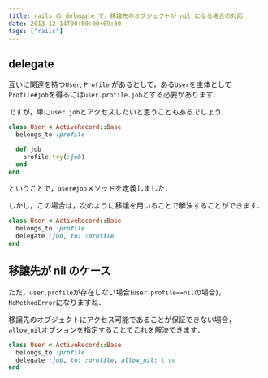 ```yaml
---
title: rails の delegate で，移譲先のオブジェクトが nil になる場合の対応
date: 2013-12-14T00:00:00+09:00
tags: ["rails"]
---
```


## delegate

互いに関連を持つ`User`, `Profile` があるとして，ある`User`を主体として`Profile#job`を得るには`user.profile.job`とする必要があります．

ですが，単に`user.job`とアクセスしたいと思うこともあるでしょう．

```ruby
class User < ActiveRecord::Base
  belongs_to :profile

  def job
    profile.try(:job)
  end
end
```

ということで，`User#job`メソッドを定義しました．

しかし，この場合は，次のように移譲を用いることで解決することができます．

```ruby
class User < ActiveRecord::Base
  belongs_to :profile
  delegate :job, to: :profile
end
```

## 移譲先が nil のケース

ただ，`user.profile`が存在しない場合(`user.profile==nil`の場合)，`NoMethodError`になりますね．

移譲先のオブジェクトにアクセス可能であることが保証できない場合，`allow_nil`オプションを指定することでこれを解決できます．

```ruby
class User < ActiveRecord::Base
  belongs_to :profile
  delegate :job, to: :profile, allow_nil: true
end
```
